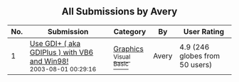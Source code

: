 ﻿<div align="center">

## All Submissions by Avery

</div>

No.  | Submission | Category | By   | User Rating
---- | ---------- | -------- | ---- | -----------
1 | [Use GDI\+ \( aka GDIPlus \) with VB6 and Win98\!<br /><sup>2003-08-01 00:29:16</sup>](https://github.com/Planet-Source-Code/avery-use-gdi-aka-gdiplus-with-vb6-and-win98__1-37541) | [Graphics<br /><sup>Visual Basic</sup>](../ByCategory/graphics__1-46.md) | Avery | 4.9 (246 globes from 50 users)
